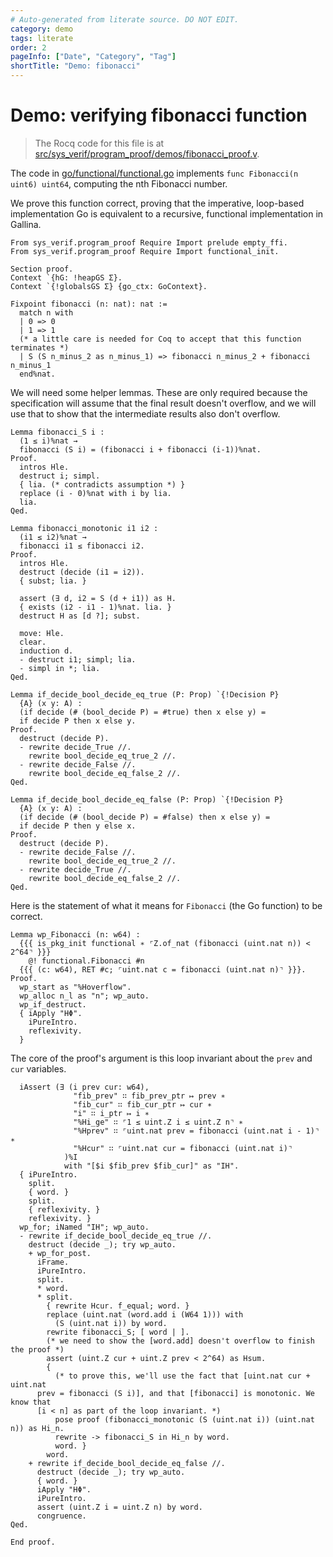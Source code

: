 ```yaml
---
# Auto-generated from literate source. DO NOT EDIT.
category: demo
tags: literate
order: 2
pageInfo: ["Date", "Category", "Tag"]
shortTitle: "Demo: fibonacci"
---
```


# Demo: verifying fibonacci function

> The Rocq code for this file is at [src/sys_verif/program_proof/demos/fibonacci_proof.v](https://github.com/tchajed/sys-verif-fa25-proofs/blob/main/src/sys_verif/program_proof/demos/fibonacci_proof.v).

The code in [go/functional/functional.go](https://github.com/tchajed/sys-verif-fa25-proofs/blob/main/go/functional/functional.go) implements `func Fibonacci(n uint6) uint64`, computing the nth Fibonacci number.

We prove this function correct, proving that the imperative, loop-based implementation Go is equivalent to a recursive, functional implementation in Gallina.

```rocq
From sys_verif.program_proof Require Import prelude empty_ffi.
From sys_verif.program_proof Require Import functional_init.

Section proof.
Context `{hG: !heapGS Σ}.
Context `{!globalsGS Σ} {go_ctx: GoContext}.

Fixpoint fibonacci (n: nat): nat :=
  match n with
  | 0 => 0
  | 1 => 1
  (* a little care is needed for Coq to accept that this function terminates *)
  | S (S n_minus_2 as n_minus_1) => fibonacci n_minus_2 + fibonacci n_minus_1
  end%nat.

```

We will need some helper lemmas. These are only required because the specification will assume that the final result doesn't overflow, and we will use that to show that the intermediate results also don't overflow.

```rocq
Lemma fibonacci_S i :
  (1 ≤ i)%nat →
  fibonacci (S i) = (fibonacci i + fibonacci (i-1))%nat.
Proof.
  intros Hle.
  destruct i; simpl.
  { lia. (* contradicts assumption *) }
  replace (i - 0)%nat with i by lia.
  lia.
Qed.

Lemma fibonacci_monotonic i1 i2 :
  (i1 ≤ i2)%nat →
  fibonacci i1 ≤ fibonacci i2.
Proof.
  intros Hle.
  destruct (decide (i1 = i2)).
  { subst; lia. }

  assert (∃ d, i2 = S (d + i1)) as H.
  { exists (i2 - i1 - 1)%nat. lia. }
  destruct H as [d ?]; subst.

  move: Hle.
  clear.
  induction d.
  - destruct i1; simpl; lia.
  - simpl in *; lia.
Qed.

Lemma if_decide_bool_decide_eq_true (P: Prop) `{!Decision P}
  {A} (x y: A) :
  (if decide (# (bool_decide P) = #true) then x else y) =
  if decide P then x else y.
Proof.
  destruct (decide P).
  - rewrite decide_True //.
    rewrite bool_decide_eq_true_2 //.
  - rewrite decide_False //.
    rewrite bool_decide_eq_false_2 //.
Qed.

Lemma if_decide_bool_decide_eq_false (P: Prop) `{!Decision P}
  {A} (x y: A) :
  (if decide (# (bool_decide P) = #false) then x else y) =
  if decide P then y else x.
Proof.
  destruct (decide P).
  - rewrite decide_False //.
    rewrite bool_decide_eq_true_2 //.
  - rewrite decide_True //.
    rewrite bool_decide_eq_false_2 //.
Qed.

```

Here is the statement of what it means for `Fibonacci` (the Go function) to be correct.

```rocq
Lemma wp_Fibonacci (n: w64) :
  {{{ is_pkg_init functional ∗ ⌜Z.of_nat (fibonacci (uint.nat n)) < 2^64⌝ }}}
    @! functional.Fibonacci #n
  {{{ (c: w64), RET #c; ⌜uint.nat c = fibonacci (uint.nat n)⌝ }}}.
Proof.
  wp_start as "%Hoverflow".
  wp_alloc n_l as "n"; wp_auto.
  wp_if_destruct.
  { iApply "HΦ".
    iPureIntro.
    reflexivity.
  }

```

The core of the proof's argument is this loop invariant about the `prev` and `cur` variables.

```rocq
  iAssert (∃ (i prev cur: w64),
              "fib_prev" ∷ fib_prev_ptr ↦ prev ∗
              "fib_cur" ∷ fib_cur_ptr ↦ cur ∗
              "i" ∷ i_ptr ↦ i ∗
              "%Hi_ge" ∷ ⌜1 ≤ uint.Z i ≤ uint.Z n⌝ ∗
              "%Hprev" ∷ ⌜uint.nat prev = fibonacci (uint.nat i - 1)⌝ ∗
              "%Hcur" ∷ ⌜uint.nat cur = fibonacci (uint.nat i)⌝
            )%I
            with "[$i $fib_prev $fib_cur]" as "IH".
  { iPureIntro.
    split.
    { word. }
    split.
    { reflexivity. }
    reflexivity. }
  wp_for; iNamed "IH"; wp_auto.
  - rewrite if_decide_bool_decide_eq_true //.
    destruct (decide _); try wp_auto.
    + wp_for_post.
      iFrame.
      iPureIntro.
      split.
      * word.
      * split.
        { rewrite Hcur. f_equal; word. }
        replace (uint.nat (word.add i (W64 1))) with
          (S (uint.nat i)) by word.
        rewrite fibonacci_S; [ word | ].
        (* we need to show the [word.add] doesn't overflow to finish the proof *)
        assert (uint.Z cur + uint.Z prev < 2^64) as Hsum.
        {
          (* to prove this, we'll use the fact that [uint.nat cur + uint.nat
      prev = fibonacci (S i)], and that [fibonacci] is monotonic. We know that
      [i < n] as part of the loop invariant. *)
          pose proof (fibonacci_monotonic (S (uint.nat i)) (uint.nat n)) as Hi_n.
          rewrite -> fibonacci_S in Hi_n by word.
          word. }
        word.
    + rewrite if_decide_bool_decide_eq_false //.
      destruct (decide _); try wp_auto.
      { word. }
      iApply "HΦ".
      iPureIntro.
      assert (uint.Z i = uint.Z n) by word.
      congruence.
Qed.

End proof.
```
